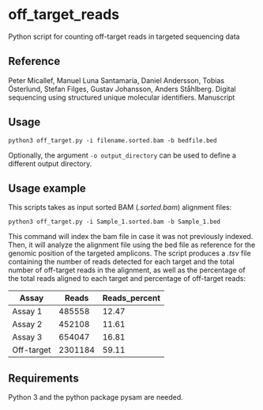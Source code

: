 # off_target_reads
Python script for counting off-target reads in targeted sequencing data

## Reference
Peter Micallef, Manuel Luna Santamaría, Daniel Andersson, Tobias Österlund, Stefan Filges, Gustav Johansson, Anders Ståhlberg. Digital sequencing using structured unique molecular identifiers. Manuscript

## Usage
`python3 off_target.py -i filename.sorted.bam -b bedfile.bed`

Optionally, the argument `-o output_directory` can be used to define a different output directory.

## Usage example
This scripts takes as input sorted BAM (*.sorted.bam*) alignment files:

`python3 off_target.py -i Sample_1.sorted.bam -b Sample_1.bed`

This command will index the bam file in case it was not previously indexed. Then, it will analyze the alignment file using the bed file as reference for the genomic position of the targeted amplicons. The script produces a *.tsv* file containing the number of reads detected for each target and the total number of off-target reads in the alignment, as well as the percentage of the total reads aligned to each target and percentage of off-target reads:

|Assay|Reads|Reads_percent|
|---|---|---|
|Assay 1|485558|12.47|
|Assay 2|452108|11.61|
|Assay 3|654047|16.81|
|Off-target|2301184|59.11|

## Requirements
Python 3 and the python package pysam are needed.
